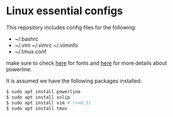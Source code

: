 # Linux essential configs
This repository includes config files for the following:
* ~/.bashrc
* ~/.vim ~/.vimrc ~/.viminfo
* ~/.tmux.conf

make sure to check [here](https://github.com/powerline/fonts) for fonts and [here](https://github.com/powerline/powerline) for more details about powerline.

It is assumed we have the following packages installed:
```bash
$ sudo apt install powerline
$ sudo apt install xclip
$ sudo apt install vim # (>=8.1)
$ sudo apt install tmux
```
